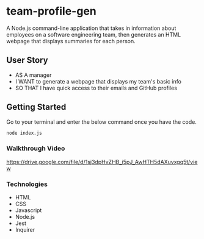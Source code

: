 # team-profile-gen

A Node.js command-line application that takes in information about employees on a software engineering team, then generates an HTML webpage that displays summaries for each person.

## User Story


- AS A manager
- I WANT to generate a webpage that displays my team's basic info
- SO THAT I have quick access to their emails and GitHub profiles


## Getting Started

Go to your terminal and enter the below command once you have the code.

```bash
node index.js
```

### Walkthrough Video

https://drive.google.com/file/d/1sj3dpHvZHB_i5pJ_AwHTH5dAXuvxgq5t/view


### Technologies

- HTML
- CSS
- Javascript
- Node.js
- Jest
- Inquirer

